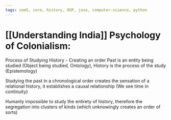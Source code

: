 ```yaml
---
tags: sem5, core, history, OOP, java, computer-science, python
---
```


# [[Understanding India]] Psychology of Colonialism:

Process of Studying History - Creating an order
Past is an entity being studied (Object being studied, Ontology), History is the process of the study (Epistemology)

Studying the past in a chronological order creates the sensation of a relational history, it establishes a causal relationship (We see time in continuity)

Humanly impossible to study the entirety of history, therefore the segregation into clusters of kinds (which unknowingly creates an order of sorts)

